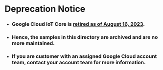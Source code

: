 # Deprecation Notice

* <h3>Google Cloud IoT Core is <a href="https://cloud.google.com/iot/docs/release-notes#August_16_2022">retired as of August 16, 2023</a>.</h3>

* <h3>Hence, the samples in this directory are archived and are no more maintained.</h3>

* <h3>If you are customer with an assigned Google Cloud account team, contact your account team for more information.</h3>
